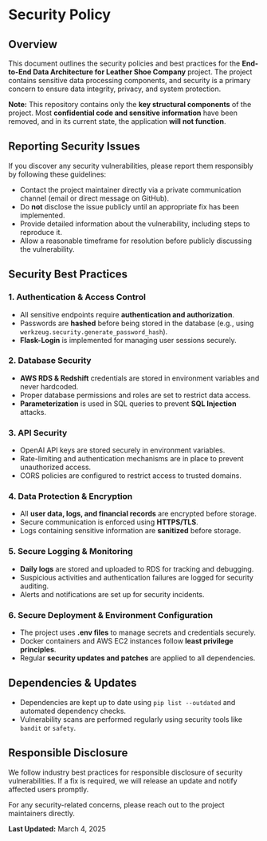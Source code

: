 # Security Policy

## Overview
This document outlines the security policies and best practices for the **End-to-End Data Architecture for Leather Shoe Company** project. The project contains sensitive data processing components, and security is a primary concern to ensure data integrity, privacy, and system protection.

**Note:** This repository contains only the **key structural components** of the project. Most **confidential code and sensitive information** have been removed, and in its current state, the application **will not function**.

## Reporting Security Issues
If you discover any security vulnerabilities, please report them responsibly by following these guidelines:

- Contact the project maintainer directly via a private communication channel (email or direct message on GitHub).
- Do **not** disclose the issue publicly until an appropriate fix has been implemented.
- Provide detailed information about the vulnerability, including steps to reproduce it.
- Allow a reasonable timeframe for resolution before publicly discussing the vulnerability.

## Security Best Practices
### 1. Authentication & Access Control
- All sensitive endpoints require **authentication and authorization**.
- Passwords are **hashed** before being stored in the database (e.g., using `werkzeug.security.generate_password_hash`).
- **Flask-Login** is implemented for managing user sessions securely.

### 2. Database Security
- **AWS RDS & Redshift** credentials are stored in environment variables and never hardcoded.
- Proper database permissions and roles are set to restrict data access.
- **Parameterization** is used in SQL queries to prevent **SQL Injection** attacks.

### 3. API Security
- OpenAI API keys are stored securely in environment variables.
- Rate-limiting and authentication mechanisms are in place to prevent unauthorized access.
- CORS policies are configured to restrict access to trusted domains.

### 4. Data Protection & Encryption
- All **user data, logs, and financial records** are encrypted before storage.
- Secure communication is enforced using **HTTPS/TLS**.
- Logs containing sensitive information are **sanitized** before storage.

### 5. Secure Logging & Monitoring
- **Daily logs** are stored and uploaded to RDS for tracking and debugging.
- Suspicious activities and authentication failures are logged for security auditing.
- Alerts and notifications are set up for security incidents.

### 6. Secure Deployment & Environment Configuration
- The project uses **.env files** to manage secrets and credentials securely.
- Docker containers and AWS EC2 instances follow **least privilege principles**.
- Regular **security updates and patches** are applied to all dependencies.

## Dependencies & Updates
- Dependencies are kept up to date using `pip list --outdated` and automated dependency checks.
- Vulnerability scans are performed regularly using security tools like `bandit` or `safety`.

## Responsible Disclosure
We follow industry best practices for responsible disclosure of security vulnerabilities. If a fix is required, we will release an update and notify affected users promptly.

For any security-related concerns, please reach out to the project maintainers directly.

**Last Updated:** March 4, 2025


